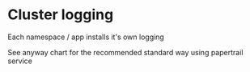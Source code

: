 # Cluster logging

Each namespace / app installs it's own logging

See anyway chart for the recommended standard way using papertrail service
